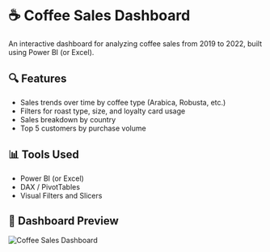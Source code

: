 # ☕ Coffee Sales Dashboard

An interactive dashboard for analyzing coffee sales from 2019 to 2022, built using Power BI (or Excel). 

## 🔍 Features
- Sales trends over time by coffee type (Arabica, Robusta, etc.)
- Filters for roast type, size, and loyalty card usage
- Sales breakdown by country
- Top 5 customers by purchase volume

## 📊 Tools Used
- Power BI (or Excel)
- DAX / PivotTables
- Visual Filters and Slicers

## 📸 Dashboard Preview
![Coffee Sales Dashboard](./coffee-dashboard.png)


